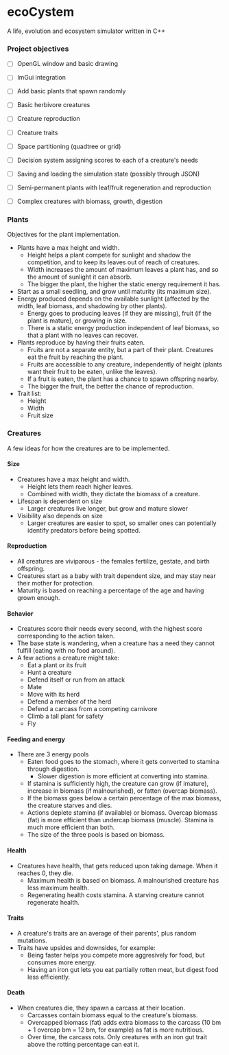 # ecoCystem

A life, evolution and ecosystem simulator written in C++

### Project objectives
- [ ] OpenGL window and basic drawing
- [ ] ImGui integration
- [ ] Add basic plants that spawn randomly
- [ ] Basic herbivore creatures
- [ ] Creature reproduction
- [ ] Creature traits
- [ ] Space partitioning (quadtree or grid)
- [ ] Decision system assigning scores to each of a creature's needs
- [ ] Saving and loading the simulation state (possibly through JSON)
- [ ] Semi-permanent plants with leaf/fruit regeneration and reproduction
- [ ] Complex creatures with biomass, growth, digestion


### Plants
Objectives for the plant implementation.
* Plants have a max height and width.
  * Height helps a plant compete for sunlight and shadow the competition, and to keep its leaves out of reach of creatures.
  * Width increases the amount of maximum leaves a plant has, and so the amount of sunlight it can absorb.
  * The bigger the plant, the higher the static energy requirement it has.
* Start as a small seedling, and grow until maturity (its maximum size).
* Energy produced depends on the available sunlight (affected by the width, leaf biomass, and shadowing by other plants).
  * Energy goes to producing leaves (if they are missing), fruit (if the plant is mature), or growing in size.
  * There is a static energy production independent of leaf biomass, so that a plant with no leaves can recover.
* Plants reproduce by having their fruits eaten.
  * Fruits are not a separate entity, but a part of their plant. Creatures eat the fruit by reaching the plant.
  * Fruits are accessible to any creature, independently of height (plants want their fruit to be eaten, unlike the leaves).
  * If a fruit is eaten, the plant has a chance to spawn offspring nearby.
  * The bigger the fruit, the better the chance of reproduction.
* Trait list:
  * Height
  * Width
  * Fruit size

### Creatures
A few ideas for how the creatures are to be implemented.
#### Size
* Creatures have a max height and width.
  * Height lets them reach higher leaves.
  * Combined with width, they dictate the biomass of a creature.
* Lifespan is dependent on size
  * Larger creatures live longer, but grow and mature slower
* Visibility also depends on size
  * Larger creatures are easier to spot, so smaller ones can potentially identify predators before being spotted.
#### Reproduction
* All creatures are viviparous - the females fertilize, gestate, and birth offspring.
* Creatures start as a baby with trait dependent size, and may stay near their mother for protection.
* Maturity is based on reaching a percentage of the age and having grown enough.
#### Behavior
* Creatures score their needs every second, with the highest score corresponding to the action taken.
* The base state is wandering, when a creature has a need they cannot fulfill (eating with no food around).
* A few actions a creature might take:
  * Eat a plant or its fruit
  * Hunt a creature
  * Defend itself or run from an attack
  * Mate
  * Move with its herd
  * Defend a member of the herd
  * Defend a carcass from a competing carnivore
  * Climb a tall plant for safety
  * Fly
#### Feeding and energy
* There are 3 energy pools
  * Eaten food goes to the stomach, where it gets converted to stamina through digestion.
    * Slower digestion is more efficient at converting into stamina.
  * If stamina is sufficiently high, the creature can grow (if imature), increase in biomass (if malnourished), or fatten (overcap biomass).
  * If the biomass goes below a certain percentage of the max biomass, the creature starves and dies.
  * Actions deplete stamina (if available) or biomass. Overcap biomass (fat) is more efficient than undercap biomass (muscle). Stamina is much more efficient than both.
  * The size of the three pools is based on biomass.
#### Health
* Creatures have health, that gets reduced upon taking damage. When it reaches 0, they die.
  * Maximum health is based on biomass. A malnourished creature has less maximum health.
  * Regenerating health costs stamina. A starving creature cannot regenerate health.
#### Traits
* A creature's traits are an average of their parents', plus random mutations.
* Traits have upsides and downsides, for example:
  * Being faster helps you compete more aggresively for food, but consumes more energy.
  * Having an iron gut lets you eat partially rotten meat, but digest food less efficiently.
#### Death
* When creatures die, they spawn a carcass at their location.
  * Carcasses contain biomass equal to the creature's biomass.
  * Overcapped biomass (fat) adds extra biomass to the carcass (10 bm + 1 overcap bm = 12 bm, for example) as fat is more nutritious.
  * Over time, the carcass rots. Only creatures with an iron gut trait above the rotting percentage can eat it.
